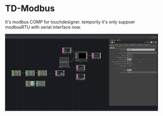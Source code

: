 # TD-Modbus
It's modbus COMP for touchdesigner. temporily it's only suppoer modbusRTU with serial interface now.

![screenshot](https://github.com/swortain/TD-Modbus/raw/master/img.png)
